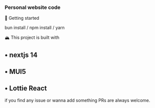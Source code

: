 ### Personal website code

🚩 Getting started

bun install / npm install / yarn

🏔️ This project is built with 
## • nextjs 14
## • MUI5
## • Lottie React

if you find any issue or wanna add something PRs are always welcome.
